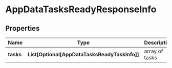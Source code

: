 # AppDataTasksReadyResponseInfo


## Properties

| Name | Type | Description | Notes |
|------------ | ------------- | ------------- | -------------|
**tasks** | **List[Optional[AppDataTasksReadyTaskInfo]]** | array of tasks |[optional]|